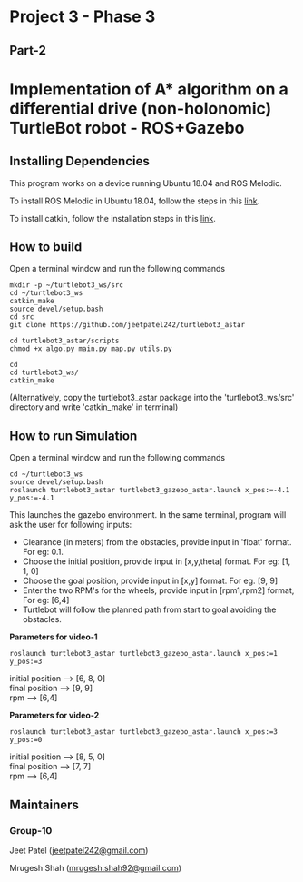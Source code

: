 # Project 3 - Phase 3
## Part-2

# Implementation of A* algorithm on a differential drive (non-holonomic) TurtleBot robot - ROS+Gazebo


## Installing Dependencies
This program works on a device running Ubuntu 18.04 and ROS Melodic.

To install ROS Melodic in Ubuntu 18.04, follow the steps in this [link](http://wiki.ros.org/melodic/Installation/Ubuntu).

To install catkin, follow the installation steps in this [link](http://wiki.ros.org/catkin).

## How to build
Open a terminal window and run the following commands

```
mkdir -p ~/turtlebot3_ws/src
cd ~/turtlebot3_ws
catkin_make
source devel/setup.bash
cd src
git clone https://github.com/jeetpatel242/turtlebot3_astar
```

```
cd turtlebot3_astar/scripts
chmod +x algo.py main.py map.py utils.py

cd
cd turtlebot3_ws/
catkin_make
```

(Alternatively, copy the turtlebot3_astar package into the 'turtlebot3_ws/src' directory and write 'catkin_make' in terminal)

## How to run Simulation
Open a terminal window and run the following commands

```
cd ~/turtlebot3_ws
source devel/setup.bash
roslaunch turtlebot3_astar turtlebot3_gazebo_astar.launch x_pos:=-4.1 y_pos:=-4.1

```
This launches the gazebo environment. In the same terminal, program will ask the user for following inputs:
* Clearance (in meters) from the obstacles, provide input in 'float' format. For eg: 0.1.
* Choose the initial position, provide input in [x,y,theta] format. For eg: [1, 1, 0]
* Choose the goal position, provide input in [x,y] format. For eg. [9, 9]
* Enter the two RPM's for the wheels, provide input in [rpm1,rpm2] format, For eg: [6,4]
* Turtlebot will follow the planned path from start to goal avoiding the obstacles.

**Parameters for video-1**
```
roslaunch turtlebot3_astar turtlebot3_gazebo_astar.launch x_pos:=1 y_pos:=3
```
initial position --> [6, 8, 0]<br />
final position --> [9, 9]<br />
rpm --> [6,4]


**Parameters for video-2**<br />
```
roslaunch turtlebot3_astar turtlebot3_gazebo_astar.launch x_pos:=3 y_pos:=0
```
initial position --> [8, 5, 0]<br />
final position --> [7, 7]<br />
rpm --> [6,4]<br />


## Maintainers ##
### Group-10

Jeet Patel (jeetpatel242@gmail.com)

Mrugesh Shah (mrugesh.shah92@gmail.com)




